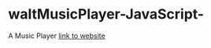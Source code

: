 # waltMusicPlayer-JavaScript-
A Music Player
[link to website](https://inspiring-cactus-c74519.netlify.app/)
